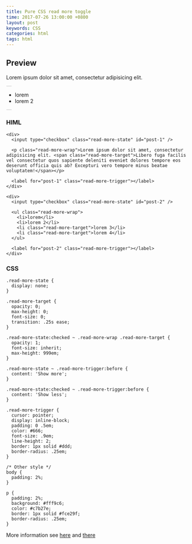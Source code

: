 ```yaml
---
title: Pure CSS read more toggle
time: 2017-07-26 13:00:00 +0800
layout: post
keywords: CSS
categories: html
tags: html
---
```

<style>
	.read-more-state {
	  display: none;
	}

	.read-more-target {
	  opacity: 0;
	  max-height: 0;
	  font-size: 0;
	  transition: .25s ease;
	}

	.read-more-state:checked ~ .read-more-wrap .read-more-target {
	  opacity: 1;
	  font-size: inherit;
	  max-height: 999em;
	}

	.read-more-state ~ .read-more-trigger:before {
	  content: 'Show more';
	}

	.read-more-state:checked ~ .read-more-trigger:before {
	  content: 'Show less';
	}

	.read-more-trigger {
	  cursor: pointer;
	  display: inline-block;
	  padding: 0 .5em;
	  color: #666;
	  font-size: .9em;
	  line-height: 2;
	  border: 1px solid #ddd;
	  border-radius: .25em;
	}
</style>

## Preview ##

<div>
  <input type="checkbox" class="read-more-state" id="post-1" />

  <p class="read-more-wrap">Lorem ipsum dolor sit amet, consectetur adipisicing elit. <span class="read-more-target">Libero fuga facilis vel consectetur quos sapiente deleniti eveniet dolores tempore eos deserunt officia quis ab? Excepturi vero tempore minus beatae voluptatem!</span></p>
  
  <label for="post-1" class="read-more-trigger"></label>
</div>

<div>
  <input type="checkbox" class="read-more-state" id="post-2" />

  <ul class="read-more-wrap">
    <li>lorem</li>
    <li>lorem 2</li>
    <li class="read-more-target">lorem 3</li>
    <li class="read-more-target">lorem 4</li>
  </ul>
  
  <label for="post-2" class="read-more-trigger"></label>
</div>

### HIML ###

	<div>
	  <input type="checkbox" class="read-more-state" id="post-1" />
	
	  <p class="read-more-wrap">Lorem ipsum dolor sit amet, consectetur adipisicing elit. <span class="read-more-target">Libero fuga facilis vel consectetur quos sapiente deleniti eveniet dolores tempore eos deserunt officia quis ab? Excepturi vero tempore minus beatae voluptatem!</span></p>
	  
	  <label for="post-1" class="read-more-trigger"></label>
	</div>
	
	<div>
	  <input type="checkbox" class="read-more-state" id="post-2" />
	
	  <ul class="read-more-wrap">
	    <li>lorem</li>
	    <li>lorem 2</li>
	    <li class="read-more-target">lorem 3</li>
	    <li class="read-more-target">lorem 4</li>
	  </ul>
	  
	  <label for="post-2" class="read-more-trigger"></label>
	</div>

### CSS ###

	.read-more-state {
	  display: none;
	}
	
	.read-more-target {
	  opacity: 0;
	  max-height: 0;
	  font-size: 0;
	  transition: .25s ease;
	}
	
	.read-more-state:checked ~ .read-more-wrap .read-more-target {
	  opacity: 1;
	  font-size: inherit;
	  max-height: 999em;
	}
	
	.read-more-state ~ .read-more-trigger:before {
	  content: 'Show more';
	}
	
	.read-more-state:checked ~ .read-more-trigger:before {
	  content: 'Show less';
	}
	
	.read-more-trigger {
	  cursor: pointer;
	  display: inline-block;
	  padding: 0 .5em;
	  color: #666;
	  font-size: .9em;
	  line-height: 2;
	  border: 1px solid #ddd;
	  border-radius: .25em;
	}
	
	/* Other style */ 
	body {
	  padding: 2%;
	}
	
	p {
	  padding: 2%;
	  background: #fff9c6;
	  color: #c7b27e;
	  border: 1px solid #fce29f;
	  border-radius: .25em;
	}

More information see [here][1] and [there][2]

  [1]: https://codepen.io/Idered/pen/AeBgF

  [2]: http://jedfoster.com/Readmore.js/